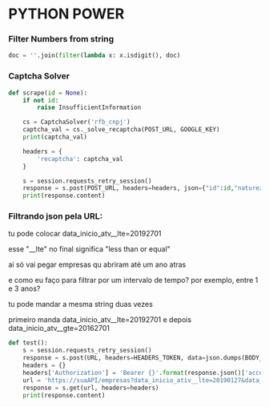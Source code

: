 # PYTHON POWER

### Filter Numbers from string
``` python
doc = ''.join(filter(lambda x: x.isdigit(), doc)
```

### Captcha Solver
```python
def scrape(id = None):
    if not id:
        raise InsufficientInformation

    cs = CaptchaSolver('rfb_cnpj')
    captcha_val = cs._solve_recaptcha(POST_URL, GOOGLE_KEY)
    print(captcha_val)

    headers = {
        'recaptcha': captcha_val
    }

    s = session.requests_retry_session()
    response = s.post(POST_URL, headers=headers, json={"id":id,"naturezas":"0000000"})
    print(response.content)
```

### Filtrando json pela URL:

tu pode colocar data_inicio_atv__lte=20192701

esse "__lte" no final significa "less than or equal"

ai só vai pegar empresas qu abriram até um ano atras

e como eu faço para filtrar por um intervalo de tempo? por exemplo, entre 1 e 3 anos?

tu pode mandar a mesma string duas vezes

primeiro manda data_inicio_atv__lte=20192701 e depois data_inicio_atv__gte=20162701

``` python
def test():
    s = session.requests_retry_session()
    response = s.post(URL, headers=HEADERS_TOKEN, data=json.dumps(BODY_TOKEN), verify=True)
    headers = {}
    headers['Authorization'] = 'Bearer {}'.format(response.json()['access'])
    url = 'https://suaAPI/empresas?data_inicio_ativ__lte=20190127&data_inicio_ativ__gte=20180127'
    response = s.get(url, headers=headers)
    print(response.content)
```
